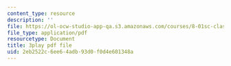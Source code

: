 ```yaml
---
content_type: resource
description: ''
file: https://ol-ocw-studio-app-qa.s3.amazonaws.com/courses/8-01sc-classical-mechanics-fall-2016/2eb2522c6ee64adb93d0f0d4e601348a_4ZnijNan49U.pdf
file_type: application/pdf
resourcetype: Document
title: 3play pdf file
uid: 2eb2522c-6ee6-4adb-93d0-f0d4e601348a
---
```

